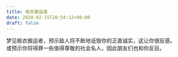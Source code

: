 ```yaml
---
title: 柩衣搬运者
date: 2020-02-15T20:54:12+08:00
draft: false
---
```


梦见柩衣搬运者，预示敌人将不断地诋毁你的正直诚实，这让你很反感。<br>
或预示你将得罪一些值得尊敬的社会名人，因此朋友们也和你反目。<br>
